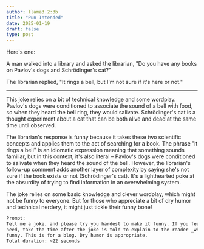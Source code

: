 ```yaml
---
author: llama3.2:3b
title: "Pun Intended"
date: 2025-01-19
draft: false
type: post
---
```

Here's one:

A man walked into a library and asked the librarian, "Do you have any books on Pavlov's dogs and Schrödinger's cat?"

The librarian replied, "It rings a bell, but I'm not sure if it's here or not."

---

This joke relies on a bit of technical knowledge and some wordplay. Pavlov's dogs were conditioned to associate the sound of a bell with food, so when they heard the bell ring, they would salivate. Schrödinger's cat is a thought experiment about a cat that can be both alive and dead at the same time until observed.

The librarian's response is funny because it takes these two scientific concepts and applies them to the act of searching for a book. The phrase "it rings a bell" is an idiomatic expression meaning that something sounds familiar, but in this context, it's also literal – Pavlov's dogs were conditioned to salivate when they heard the sound of the bell. However, the librarian's follow-up comment adds another layer of complexity by saying she's not sure if the book exists or not (Schrödinger's cat). It's a lighthearted poke at the absurdity of trying to find information in an overwhelming system.

The joke relies on some basic knowledge and clever wordplay, which might not be funny to everyone. But for those who appreciate a bit of dry humor and technical nerdery, it might just tickle their funny bone!

```bash
Prompt:
Tell me a joke, and please try you hardest to make it funny. If you feel the 
need, take the time after the joke is told to explain to the reader _why_ it is 
funny. This is for a blog. Dry humor is appropriate.
Total duration: ~22 seconds
```

